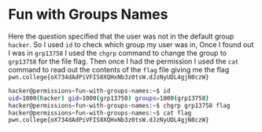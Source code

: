 # Fun with Groups Names

Here the question specified that the user was not in the default group `hacker`. So I used `id` to check which group my user was in, Once I found out I was in `grp13758` I used the `chgrp` command to change the group to `grp13758` for the file flag.
Then once I had the permission I used the `cat` command to read out the contents of the `flag` file giving me the flag `pwn.college{oX734dAdPiVFIS8XQHxNb3z0tsW.dJzNyUDL4gjN0czW}`

```bash
hacker@permissions~fun-with-groups-names:~$ id
uid=1000(hacker) gid=1000(grp13758) groups=1000(grp13758)
hacker@permissions~fun-with-groups-names:~$ chgrp grp13758 flag
hacker@permissions~fun-with-groups-names:~$ cat flag
pwn.college{oX734dAdPiVFIS8XQHxNb3z0tsW.dJzNyUDL4gjN0czW}
```
